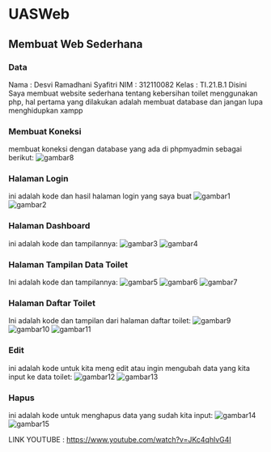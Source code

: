 # UASWeb
## Membuat Web Sederhana

### Data 
Nama : Desvi Ramadhani Syafitri
NIM : 312110082
Kelas : TI.21.B.1
Disini Saya membuat website sederhana tentang kebersihan toilet menggunakan php, hal pertama yang dilakukan adalah membuat database dan jangan lupa menghidupkan xampp

### Membuat Koneksi
membuat koneksi dengan database yang ada di phpmyadmin sebagai berikut:
![gambar8](screenshot/ss8.png)

### Halaman Login
ini adalah kode dan hasil halaman login yang saya buat
![gambar1](screenshot/ss1.png)
![gambar2](screenshot/ss2.png)

### Halaman Dashboard
ini adalah kode dan tampilannya:
![gambar3](screenshot/ss3.png)
![gambar4](screenshot/ss4.png)

### Halaman Tampilan Data Toilet
Ini adalah kode dan tampilannya:
![gambar5](screenshot/ss5.png)
![gambar6](screenshot/ss6.png)
![gambar7](screenshot/ss7.png)


### Halaman Daftar Toilet
Ini adalah kode dan tampilan dari halaman daftar toilet:
![gambar9](screenshot/ss9.png)
![gambar10](screenshot/ss10.png)
![gambar11](screenshot/ss11.png)


### Edit
ini adalah kode untuk kita meng edit atau ingin mengubah data yang kita input ke data toilet:
![gambar12](screenshot/ss12.png)
![gambar13](screenshot/ss13.png)

### Hapus
ini adalah kode untuk menghapus data yang sudah kita input:
![gambar14](screenshot/ss14.png)
![gambar15](screenshot/ss15.png)

LINK YOUTUBE : https://www.youtube.com/watch?v=JKc4qhlvG4I



